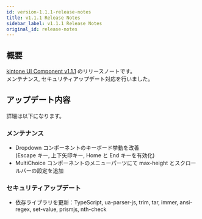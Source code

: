 ```yaml
---
id: version-1.1.1-release-notes
title: v1.1.1 Release Notes
sidebar_label: v1.1.1 Release Notes
original_id: release-notes
---
```


## 概要

[kintone UI Component v1.1.1](https://github.com/kintone-labs/kintone-ui-component/releases/tag/v1.1.1) のリリースノートです。<br>
メンテナンス, セキュリティアップデート対応を行いました。

## アップデート内容

詳細は以下になります。

### メンテナンス
- Dropdown コンポーネントのキーボード挙動を改善<br>
  (Escape キー, 上下矢印キー, Home と End キーを有効化)
- MultiChoice コンポーネントのメニューパーツにて max-height とスクロールバーの設定を追加

### セキュリティアップデート
- 依存ライブラリを更新：TypeScript, ua-parser-js, trim, tar, immer, ansi-regex, set-value, prismjs, nth-check
